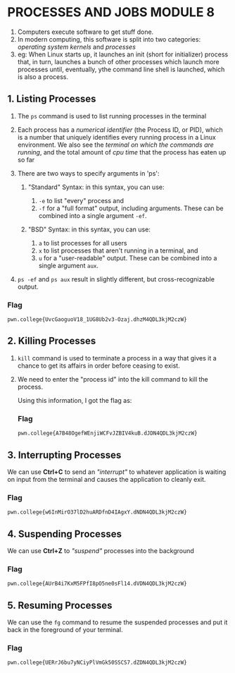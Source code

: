 # PROCESSES AND JOBS MODULE 8
1. Computers execute software to get stuff done. 
2. In modern computing, this software is split into two categories: _operating system kernels_ and _processes_
3. eg: When Linux starts up, it launches an init (short for initializer) process that, in turn, launches a bunch of other processes which launch more processes until, eventually, ythe command line shell is launched, which is also a process.

## 1. Listing Processes
   1. The `ps` command is used to list running processes in the terminal
   2. Each process has a _numerical identifier_ (the Process ID, or PID), which is a number that uniquely identifies every running process in a Linux environment. We also see the _terminal on which the commands are running_, and the total amount of _cpu time_ that the process has eaten up so far 
   3. There are two ways to specify arguments in 'ps':
       1. "Standard" Syntax: in this syntax, you can use:
           1. `-e` to list "every" process and
           2. `-f` for a "full format" output, including arguments.
          These can be combined into a single argument `-ef`.

       2. "BSD" Syntax: in this syntax, you can use:
           1. `a` to list processes for all users
           2. `x` to list processes that aren't running in a terminal, and
           3. `u` for a "user-readable" output.
          These can be combined into a single argument `aux`.

   4.  `ps -ef` and `ps aux` result in slightly different, but cross-recognizable output.

### Flag
  `pwn.college{UvcGaoguoV18_1UG8Ub2v3-Ozaj.dhzM4QDL3kjM2czW}`
  
## 2. Killing Processes
  1. `kill` command is used to terminate a process in a way that gives it a chance to get its affairs in order before ceasing to exist.
  2. We need to enter the "process id" into the kill command to kill the process.

     Using this  information, I got the flag as:
     ### Flag
     `pwn.college{A7B48OgefWEnjiWCFvJZBIV4kuB.dJDN4QDL3kjM2czW}`

## 3. Interrupting Processes
We can use **Ctrl+C** to  send an _"interrupt"_ to whatever application is waiting on input from the terminal and causes the application to cleanly exit.

  ### Flag
  `pwn.college{w6InMirO37lD2huARDfnD4IAgxY.dNDN4QDL3kjM2czW}`

## 4. Suspending Processes
We can use **Ctrl+Z** to _"suspend"_ processes into the background

### Flag
`pwn.college{AUrB4i7KxM5FPfI8pO5ne0sFl14.dVDN4QDL3kjM2czW}`

## 5. Resuming Processes
We can use the `fg` command to resume the suspended processes and put it back in the foreground of your terminal.

### Flag
`pwn.college{UERrJ6bu7yNCiyPlVmGk50SSCS7.dZDN4QDL3kjM2czW}`
